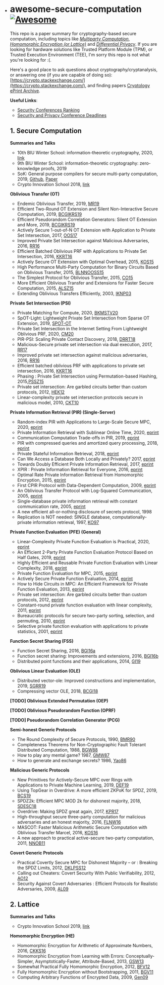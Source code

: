 - # awesome-secure-computation [![Awesome](https://awesome.re/badge.svg)](https://awesome.re)

  This repo is a paper summary for cryptography-based secure computation, including topics like [*Multiparty Computation*](https://en.wikipedia.org/wiki/Secure_multi-party_computation), [*Homomorphic Encryption (or Lattice)*](https://en.wikipedia.org/wiki/Homomorphic_encryption) and [*Differential Privacy*](https://en.wikipedia.org/wiki/Differential_privacy). If you are looking for hardware solutions like Trusted Platform Module (TPM), or Trusted Execution Environment (TEE), I'm sorry this repo is not what you're looking for :(.

  Here's a good place to ask questions about cryptography/cryptanalysis, or answering one (if you are capable of doing so): [https://crypto.stackexchange.com/](https://crypto.stackexchange.com/), and finding papers [Cryptology ePrint Archive](https://eprint.iacr.org/).

  **Useful Links**:

  - [Security Conferences Ranking](http://faculty.cs.tamu.edu/guofei/sec_conf_stat.htm)
  - [Security and Privacy Conference Deadlines](https://sec-deadlines.github.io/)

  

  ## 1. Secure Computation

  **Summaries and Talks**

  - 10th BIU Winter School: information-theoretic cryptography, 2020, [link](https://cyber.biu.ac.il/event/the-10th-biu-winter-school-on-cryptography/)
  - 9th BIU Winter School: information-theoretic cryptography: zero-knowledge proofs, 2019
  - SoK: General purpose compilers for secure multi-party computation, 2019, [Github](https://github.com/MPC-SoK/frameworks), [Paper](https://ieeexplore.ieee.org/abstract/document/8835312)
  - Crypto Innovation School 2018, [link](https://crypto.sjtu.edu.cn/cis2018/)

  

  **Oblivious Transfer (OT)**

  - Endemic Oblivious Transfer, 2019, [MR19](https://eprint.iacr.org/2019/706)
  - Efficient Two-Round OT Extension and Silent Non-Interactive Secure Computation, 2019, [BCGIKRS19](https://eprint.iacr.org/2019/1159)
  - Efficient Pseudorandom Correlation Generators: Silent OT Extension and More, 2019, [BCGIKRS19](https://eprint.iacr.org/2019/448)
  - Actively Secure 1-out-of-N OT Extension with Application to Private Set Intersection, 2017, [OOS17](https://eprint.iacr.org/2016/933)
  - Improved Private Set Intersection against Malicious Adversaries, 2016, [RR16](https://eprint.iacr.org/2016/746)
  - Efficient Batched Oblivious PRF with Applications to Private Set Intersection, 2016, [KKRT16](https://eprint.iacr.org/2016/799)
  - Actively Secure OT Extension with Optimal Overhead, 2015, [KOS15](https://eprint.iacr.org/2015/546)
  - High Performance Multi-Party Computation for Binary Circuits Based on Oblivious Transfer, 2015, [BLNNOOSS15](https://eprint.iacr.org/2015/472)
  - The Simplest Protocol for Oblivious Transfer, 2015, [CO15](https://eprint.iacr.org/2015/267)
  - More Efficient Oblivious Transfer and Extensions for Faster Secure Computation, 2015, [ALSZ15](https://eprint.iacr.org/2013/552)
  - Extending Oblivious Transfers Efficiently, 2003, [IKNP03](https://www.iacr.org/archive/crypto2003/27290145/27290145.pdf)

  

  **Private Set Intersection (PSI)**

  - Private Matching for Compute, 2020, [BKMSTV20](https://eprint.iacr.org/2020/599)
  - SpOT-Light: Lightweight Private Set Intersection from Sparse OT Extension, 2019, [SPOT-OT](https://eprint.iacr.org/2019/634)
  - Private Set Intersection in the Internet Setting From Lightweight Oblivious PRF, 2020, [CM20](https://eprint.iacr.org/2020/729)
  - PIR-PSI: Scaling Private Contact Discovery, 2018, [DRRT18](https://eprint.iacr.org/2018/579)
  - Malicious-Secure private set intersection via dual execution, 2017, [RR17](https://eprint.iacr.org/2017/769)
  - Improved private set intersection against malicious adversaries, 2016, [RR16](https://eprint.iacr.org/2016/746)
  - Efficient batched oblivious PRF with applications to private set intersection, 2016, [KKRT16](https://eprint.iacr.org/2016/799)
  - Phasing : Private Set Intersection using Permutation-based Hashing, 2015,[PSSZ15](https://eprint.iacr.org/2015/634)
  - Private set intersection: Are garbled circuits better than custom protocols, 2012, [HEK12](https://www.cs.umd.edu/~jkatz/papers/psi.pdf)
  - Linear-complexity private set intersection protocols secure in malicious model, 2010, [CKT10](https://eprint.iacr.org/2010/469)

  

  **Private Information Retrieval (PIR) (Single-Server)**

  - Random-index PIR with Applications to Large-Scale Secure MPC, 2020, [eprint](https://eprint.iacr.org/2020/1248)
  - Private Information Retrieval with Sublinear Online Time, 2020, [eprint](https://eprint.iacr.org/2019/1075)
  - Communication Computation Trade-offs in PIR, 2019, [eprint](https://eprint.iacr.org/2019/1483)
  - PIR with compressed queries and amortized query processing, 2018, [eprint](https://eprint.iacr.org/2017/1142)
  - Private Stateful Information Retrieval, 2018, [eprint](https://eprint.iacr.org/2018/1083)
  - Can We Access a Database Both Locally and Privately? 2017, [eprint](https://eprint.iacr.org/2017/567)
  - Towards Doubly Efficient Private Information Retrieval, 2017, [eprint](https://eprint.iacr.org/2017/568)
  - XPIR : Private Information Retrieval for Everyone, 2016, [eprint](https://eprint.iacr.org/2014/1025)
  - Optimal Rate Private Information Retrieval from Homomorphic Encryption, 2015, [eprint](https://petsymposium.org/2015/papers/23_Kiayias.pdf)
  - First CPIR Protocol with Data-Dependent Computation, 2009, [eprint](https://dl.acm.org/doi/10.5555/1883749.1883769)
  - An Oblivious Transfer Protocol with Log-Squared Communication, 2005, [eprint](https://eprint.iacr.org/2004/063)
  - Single-database private information retrieval with constant communication rate, 2005, [eprint](https://www.cs.umd.edu/~gasarch/TOPICS/pir/logn.pdf)
  - A new efficient all-or-nothing disclosure of secrets protocol, 1998
  - Replication is NOT needed: SINGLE database, computationally- private information retrieval, 1997, [KO97](https://web.cs.ucla.edu/~rafail/PUBLIC/34.pdf)

  

  **Private Function Evaluation (PFE) (General)**

  - Linear-Complexity Private Function Evaluation is Practical, 2020, [eprint](https://eprint.iacr.org/2020/853)
  - An Efficient 2-Party Private Function Evaluation Protocol Based on Half Gates, 2019, [eprint](https://eprint.iacr.org/2017/415)
  - Highly Efficient and Reusable Private Function Evaluation with Linear Complexity, 2018, [eprint](https://eprint.iacr.org/2018/515)
  - Private Function Evaluation for MPC, 2015, [eprint](https://eprint.iacr.org/2013/137)
  - Actively Secure Private Function Evaluation, 2014, [eprint](https://eprint.iacr.org/2014/102)
  - How to Hide Circuits in MPC: An Efficient Framework for Private Function Evaluation, 2013, [eprint](https://eprint.iacr.org/2013/137)
  - Private set intersection: Are garbled circuits better than custom protocols, 2012, [eprint](https://www.cs.umd.edu/~jkatz/papers/psi.pdf)
  - Constant-round private function evaluation with linear complexity, 2011, [eprint](https://eprint.iacr.org/2010/528)
  - Bureaucratic protocols for secure two-party sorting, selection, and permuting, 2010, [eprint](https://dl.acm.org/doi/10.1145/1755688.1755716)
  - Selective private function evaluation with applications to private statistics, 2001, [eprint](https://dl.acm.org/doi/10.1145/383962.384047)

  

  

  **Function Secret Sharing (FSS)**

  - Function Secret Sharing, 2016, [BGI16a](https://www.iacr.org/archive/eurocrypt2015/90560300/90560300.pdf)
  - Function secret sharing: Improvements and extensions, 2016, [BGI16b](https://eprint.iacr.org/2018/707)
  - Distributed point functions and their applications, 2014, [GI19](https://www.iacr.org/archive/eurocrypt2014/84410245/84410245.pdf)

  

  **Oblivious Linear Evaluation (OLE)**

  - Distributed vector-ole: Improved constructions and implementation, 2019, [SGRR19](https://eprint.iacr.org/2019/1084)
  - Compressing vector OLE, 2018, [BCGI18](https://eprint.iacr.org/2019/273)

  

  **[TODO] Oblivious Extended Permutation (OEP)**

  

  

  **[TODO] Oblivious Pseudorandom Function (OPRF)**

  

  

  **[TODO] Pseudorandom Correlation Generator (PCG)**

  

  

  **Semi-honest Generic Protocols**

  - The Round Complexity of Secure Protocols, 1990, [BMR90](http://web.cs.ucdavis.edu/~rogaway/papers/bmr90)
  - Completeness Theorems for Non-Cryptographic Fault Tolerant Distributed Computation, 1988, [BGW88](https://dl.acm.org/doi/10.1145/62212.62213)
  - How to play any mental game? 1987, [GMW87](https://dl.acm.org/doi/10.1145/28395.28420)
  - How to generate and exchange secrets? 1986, [Yao86](https://ieeexplore.ieee.org/document/4568207)

  

  **Malicious Generic Protocols**

  - New Primitives for Actively-Secure MPC over Rings with Applications to Private Machine Learning, 2019, [DEF19](https://eprint.iacr.org/2019/599)
  - Using TopGear in Overdrive: A more efficient ZKPoK for SPDZ, 2019, [BCS19](https://eprint.iacr.org/2019/035)
  - SPDZ2k: Efficient MPC MOD 2k for dishonest majority, 2018, [SDESC18](https://eprint.iacr.org/2018/482)
  - Overdrive: Making SPDZ great again, 2017, [KPR17](https://eprint.iacr.org/2017/1230)
  - High-throughput secure three-party computation for malicious adversaries and an honest majority, 2016, [FLNW16](https://eprint.iacr.org/2016/944)
  - MASCOT: Faster Malicious Arithmetic Secure Computation with Oblivious Transfer Marcel, 2016, [KOS16](https://eprint.iacr.org/2016/505)
  - A new approach to practical active-secure two-party computation, 2011, [NNOB11](https://eprint.iacr.org/2011/091)

  

  **Covert Generic Protocols**

  - Practical Covertly Secure MPC for Dishonest Majority – or : Breaking the SPDZ Limits, 2012, [DKLPSS12](https://eprint.iacr.org/2012/642)
  - Calling out Cheaters: Covert Security With Public Verifiability, 2012, [AO12](https://eprint.iacr.org/2012/708)
  - Security Against Covert Adversaries : Efficient Protocols for Realistic Adversaries, 2009, [AL09](https://eprint.iacr.org/2007/060)

  

  ## 2. Lattice

  **Summaries and Talks**

  - Crypto Innovation School 2019, [link](https://crypto.sjtu.edu.cn/cis2019/)

  **Homomorphic Encryption (HE)**

  - Homomorphic Encryption for Arithmetic of Approximate Numbers, 2016, [CKKS16](https://eprint.iacr.org/2016/421)
  - Homomorphic Encryption from Learning with Errors: Conceptually-Simpler, Asymptotically-Faster, Attribute-Based, 2013, [GSW13](https://eprint.iacr.org/2013/340)
  - Somewhat Practical Fully Homomorphic Encryption, 2012, [BFV12](https://pdfs.semanticscholar.org/531f/8e756ea280f093138788ee896b3fa8ca085a.pdf)
  - Fully Homomorphic Encryption without Bootstrapping, 2011, [BGV11](https://eprint.iacr.org/2011/277.pdf)
  - Computing Arbitrary Functions of Encrypted Data, 2009, [Gen09](https://crypto.stanford.edu/craig/easy-fhe.pdf)

